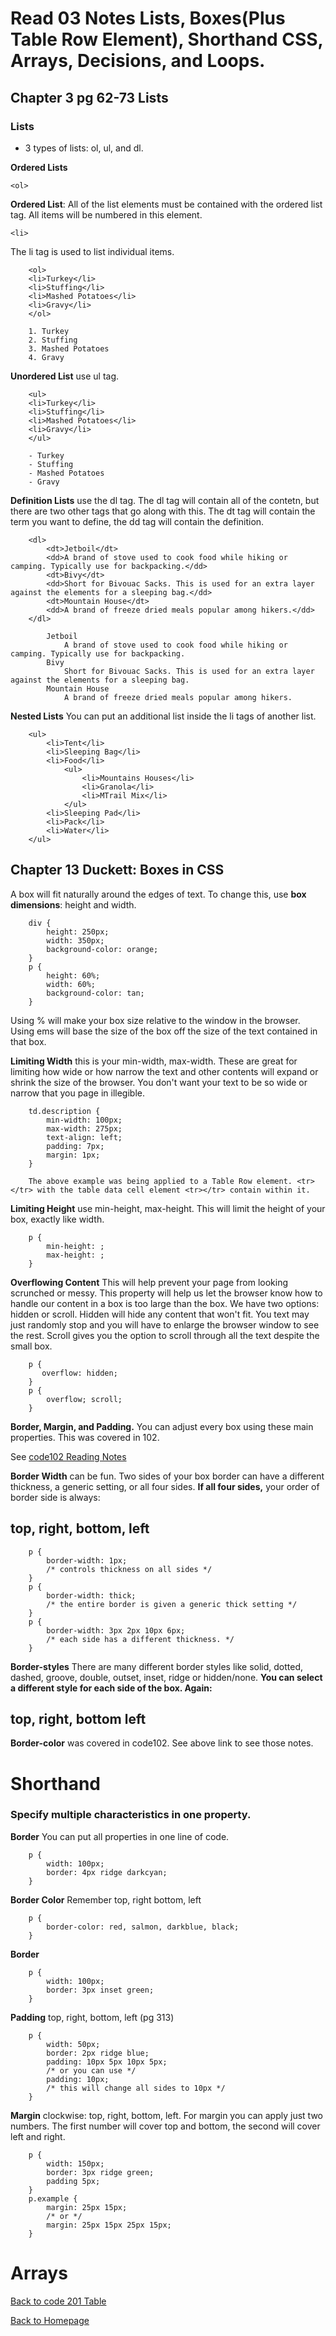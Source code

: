 # Read 03 Notes Lists, Boxes(Plus Table Row Element), Shorthand CSS, Arrays, Decisions, and Loops.

## Chapter 3 pg 62-73 Lists

### Lists

- 3 types of lists: ol, ul, and dl.

**Ordered Lists**

    <ol>

**Ordered List**: All of the list elements must be contained with the ordered list tag. All items will be numbered in this element.

    <li>

The li tag is used to list individual items.

        <ol>
        <li>Turkey</li>
        <li>Stuffing</li>
        <li>Mashed Potatoes</li>
        <li>Gravy</li>
        </ol>

        1. Turkey  
        2. Stuffing
        3. Mashed Potatoes
        4. Gravy 

**Unordered List** use ul tag.

        <ul>
        <li>Turkey</li>
        <li>Stuffing</li>
        <li>Mashed Potatoes</li>
        <li>Gravy</li>
        </ul>

        - Turkey  
        - Stuffing
        - Mashed Potatoes
        - Gravy 

**Definition Lists** use the dl tag. The dl tag will contain all of the contetn, but there are two other tags that go along with this. The dt tag will contain the term you want to define, the dd tag will contain the definition.

        <dl>
            <dt>Jetboil</dt>
            <dd>A brand of stove used to cook food while hiking or camping. Typically use for backpacking.</dd>
            <dt>Bivy</dt>
            <dd>Short for Bivouac Sacks. This is used for an extra layer against the elements for a sleeping bag.</dd>
            <dt>Mountain House</dt>
            <dd>A brand of freeze dried meals popular among hikers.</dd>
        </dl>

            Jetboil
                A brand of stove used to cook food while hiking or camping. Typically use for backpacking.
            Bivy
                Short for Bivouac Sacks. This is used for an extra layer against the elements for a sleeping bag.
            Mountain House
                A brand of freeze dried meals popular among hikers.

**Nested Lists** You can put an additional list inside the li tags of another list.

        <ul>
            <li>Tent</li>
            <li>Sleeping Bag</li>
            <li>Food</li>
                <ul> 
                    <li>Mountains Houses</li>
                    <li>Granola</li>
                    <li>MTrail Mix</li>
                </ul>
            <li>Sleeping Pad</li>
            <li>Pack</li>
            <li>Water</li>
        </ul>

## Chapter 13 Duckett: Boxes in CSS

A box will fit naturally around the edges of text. To change this, use **box dimensions**: height and width.

        div {
            height: 250px;
            width: 350px;
            background-color: orange;
        }
        p {
            height: 60%;
            width: 60%;
            background-color: tan;
        }

Using % will make your box size relative to the window in the browser. Using ems will base the size of the box off the size of the text contained in that box.

**Limiting Width** this is your min-width, max-width. These are great for limiting how wide or how narrow the text and other contents will expand or shrink the size of the browser. You don't want your text to be so wide or narrow that you page in illegible. 

        td.description {
            min-width: 100px;
            max-width: 275px;
            text-align: left;
            padding: 7px;
            margin: 1px;
        }

        The above example was being applied to a Table Row element. <tr></tr> with the table data cell element <tr></tr> contain within it.

 **Limiting Height** use min-height, max-height. This will limit the height of your box, exactly like width. 

        p {
            min-height: ;
            max-height: ;
        }


**Overflowing Content** This will help prevent your page from looking scrunched or messy. This property will help us let the browser know how to handle our content in a box is too large than the box. We have two options: hidden or scroll. Hidden will hide any content that won't fit. You text may just randomly stop and you will have to enlarge the browser window to see the rest. Scroll gives you the option to scroll through all the text despite the small box.

        p {
           overflow: hidden; 
        }
        p {
            overflow; scroll;
        }

**Border, Margin, and Padding.** You can adjust every box using these main properties. This was covered in 102. 

See [code102 Reading Notes](code102Table.md)

**Border Width** can be fun. Two sides of your box border can have a different thickness, a generic setting, or all four sides. **If all four sides,** your order of border side is always:

## **top, right, bottom, left** 

        p {
            border-width: 1px;
            /* controls thickness on all sides */
        }
        p {
            border-width: thick;
            /* the entire border is given a generic thick setting */
        }
        p {
            border-width: 3px 2px 10px 6px;
            /* each side has a different thickness. */
        }

**Border-styles** There are many different border styles like solid, dotted, dashed, groove, double, outset, inset, ridge or hidden/none. **You can select a different style for each side of the box. Again:**

## **top, right, bottom left**

**Border-color** was covered in code102. See above link to see those notes.

# Shorthand 
### Specify multiple characteristics in one property.

**Border** You can put all properties in one line of code.

        p {
            width: 100px;
            border: 4px ridge darkcyan;
        }

**Border Color** Remember top, right bottom, left

        p {
            border-color: red, salmon, darkblue, black;
        }

**Border** 

        p {
            width: 100px;
            border: 3px inset green;
        }

**Padding** top, right, bottom, left (pg 313)

        p {
            width: 50px;
            border: 2px ridge blue;
            padding: 10px 5px 10px 5px;
            /* or you can use */
            padding: 10px;
            /* this will change all sides to 10px */
        }

**Margin** clockwise: top, right, bottom, left. For margin you can apply just two numbers. The first number will cover top and bottom, the second will cover left and right.

        p {
            width: 150px;
            border: 3px ridge green;
            padding 5px;
        }
        p.example {
            margin: 25px 15px;
            /* or */
            margin: 25px 15px 25px 15px;
        }






# Arrays






[Back to code 201 Table](code201Table.md)

[Back to Homepage](README.md)